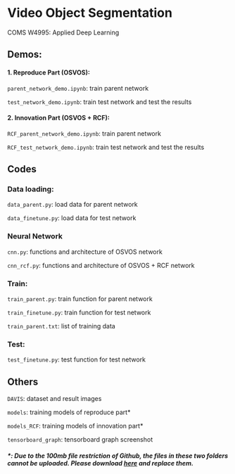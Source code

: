 # Video Object Segmentation
COMS W4995: Applied Deep Learning

## Demos:

#### 1. Reproduce Part (OSVOS):

`parent_network_demo.ipynb`: train parent network

`test_network_demo.ipynb`: train test network and test the results

#### 2. Innovation Part (OSVOS + RCF):

`RCF_parent_network_demo.ipynb`: train parent network

`RCF_test_network_demo.ipynb`: train test network and test the results

## Codes

### Data loading:

`data_parent.py`: load data for parent network

`data_finetune.py`: load data for test network

### Neural Network
`cnn.py`: functions and architecture of OSVOS network

`cnn_rcf.py`: functions and architecture of OSVOS + RCF network

### Train:
`train_parent.py`: train function for parent network

`train_finetune.py`: train function for test network

`train_parent.txt`: list of training data

### Test:
`test_finetune.py`: test function for test network

## Others
`DAVIS`: dataset and result images

`models`: training models of reproduce part*

`models_RCF`: training models of innovation part*

`tensorboard_graph`: tensorboard graph screenshot

##### *: Due to the 100mb file restriction of Github, the files in these two folders cannot be uploaded. Please download [here](https://drive.google.com/open?id=1-llSA2tXeoJtWdlEqYZtMrQKqyCkKMg8) and replace them.


  



